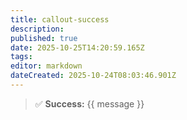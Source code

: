 ```yaml
---
title: callout-success
description:
published: true
date: 2025-10-25T14:20:59.165Z
tags: 
editor: markdown
dateCreated: 2025-10-24T08:03:46.901Z
---
```


> ✅ **Success:** {{ message }}
